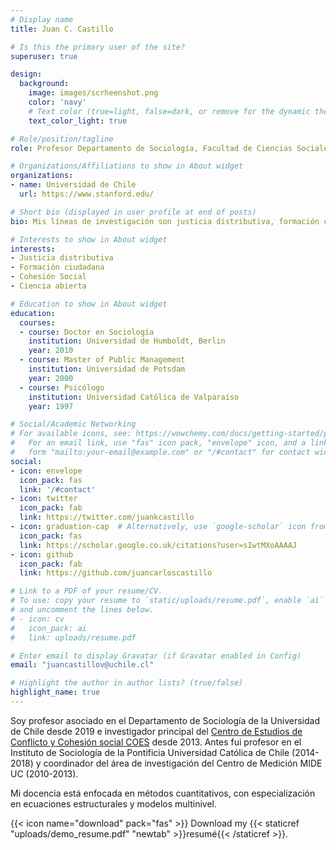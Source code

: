 ```yaml
---
# Display name
title: Juan C. Castillo

# Is this the primary user of the site?
superuser: true

design:
  background:
    image: images/scrheenshot.png
    color: 'navy'
    # Text color (true=light, false=dark, or remove for the dynamic theme color).
    text_color_light: true

# Role/position/tagline
role: Profesor Departamento de Sociología, Facultad de Ciencias Sociales

# Organizations/Affiliations to show in About widget
organizations:
- name: Universidad de Chile
  url: https://www.stanford.edu/

# Short bio (displayed in user profile at end of posts)
bio: Mis líneas de investigación son justicia distributiva, formación ciudadana, cohesión social y ciencia abierta

# Interests to show in About widget
interests:
- Justicia distributiva
- Formación ciudadana
- Cohesión Social
- Ciencia abierta

# Education to show in About widget
education:
  courses:
  - course: Doctor en Sociología
    institution: Universidad de Humboldt, Berlin
    year: 2010
  - course: Master of Public Management
    institution: Universidad de Potsdam
    year: 2000
  - course: Psicólogo
    institution: Universidad Católica de Valparaíso
    year: 1997

# Social/Academic Networking
# For available icons, see: https://wowchemy.com/docs/getting-started/page-builder/#icons
#   For an email link, use "fas" icon pack, "envelope" icon, and a link in the
#   form "mailto:your-email@example.com" or "/#contact" for contact widget.
social:
- icon: envelope
  icon_pack: fas
  link: '/#contact'
- icon: twitter
  icon_pack: fab
  link: https://twitter.com/juankcastillo
- icon: graduation-cap  # Alternatively, use `google-scholar` icon from `ai` icon pack
  icon_pack: fas
  link: https://scholar.google.co.uk/citations?user=sIwtMXoAAAAJ
- icon: github
  icon_pack: fab
  link: https://github.com/juancarloscastillo

# Link to a PDF of your resume/CV.
# To use: copy your resume to `static/uploads/resume.pdf`, enable `ai` icons in `params.toml`,
# and uncomment the lines below.
# - icon: cv
#   icon_pack: ai
#   link: uploads/resume.pdf

# Enter email to display Gravatar (if Gravatar enabled in Config)
email: "juancastillov@uchile.cl"

# Highlight the author in author lists? (true/false)
highlight_name: true
---
```


Soy profesor asociado en el Departamento de Sociología de la Universidad de Chile desde 2019 e investigador principal del [Centro de Estudios de Conflicto y Cohesión social COES](https://coes.cl/) desde 2013. Antes fui profesor en el Instituto de Sociología de la Pontificia Universidad Católica de Chile (2014-2018) y coordinador del área de investigación del Centro de Medición MIDE UC (2010-2013).

Mi docencia está enfocada en métodos cuantitativos, con especialización en ecuaciones estructurales y modelos multinivel.


{{< icon name="download" pack="fas" >}} Download my {{< staticref "uploads/demo_resume.pdf" "newtab" >}}resumé{{< /staticref >}}.
